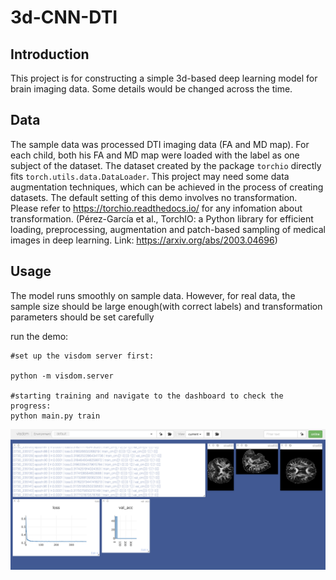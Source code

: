 # 3d-CNN-DTI
## Introduction

This project is for constructing a simple 3d-based deep learning model for brain imaging data. Some details would be changed across the time.

## Data

The sample data was processed DTI imaging data (FA and MD map). For each child, both his FA and MD map were loaded with the label as one subject of the dataset. The dataset created by the package `torchio` directly fits `torch.utils.data.DataLoader`. This project may need some data augmentation techniques, which can be achieved in the process of creating datasets. The default setting of this demo involves no transformation. Please refer to https://torchio.readthedocs.io/ for any infomation about transformation. (Pérez-García et al., TorchIO: a Python library for efficient loading, preprocessing, augmentation and patch-based sampling of medical images
in deep learning. Link: https://arxiv.org/abs/2003.04696)

## Usage

The model runs smoothly on sample data. However, for real data, the sample size should be large enough(with correct labels) and transformation parameters should be set carefully

run the demo:
```
#set up the visdom server first:

python -m visdom.server

#starting training and navigate to the dashboard to check the progress:
python main.py train
```

![image](img_files/visdom.png)

